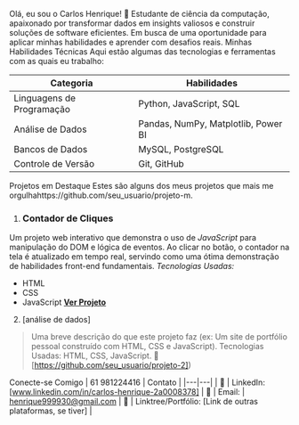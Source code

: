 Olá, eu sou o Carlos Henrique! 👋
​Estudante de ciência da computação, apaixonado por transformar dados em insights valiosos e construir soluções de software eficientes. Em busca de uma oportunidade para aplicar minhas habilidades e aprender com desafios reais.
​Minhas Habilidades Técnicas
​Aqui estão algumas das tecnologias e ferramentas com as quais eu trabalho:

| Categoria | Habilidades |
|---|---|
| Linguagens de Programação | Python, JavaScript, SQL |
| Análise de Dados | Pandas, NumPy, Matplotlib, Power BI |
| Bancos de Dados | MySQL, PostgreSQL |
| Controle de Versão | Git, GitHub |
Projetos em Destaque
Estes são alguns dos meus projetos que mais me orgulhahttps://github.com/seu_usuario/projeto-m.
1. ### Contador de Cliques
Um projeto web interativo que demonstra o uso de *JavaScript* para manipulação do DOM e lógica de eventos. Ao clicar no botão, o contador na tela é atualizado em tempo real, servindo como uma ótima demonstração de habilidades front-end fundamentais.
*Tecnologias Usadas:*
* HTML
* CSS
* JavaScript
**[Ver Projeto](https://github.com/henrique999930-lgtm/contador-de-cliques-projeto)**
2. [análise de dados]
> Uma breve descrição do que este projeto faz (ex: Um site de portfólio pessoal construído com HTML, CSS e JavaScript).
> Tecnologias Usadas: HTML, CSS, JavaScript.
> 🚀 [https://github.com/seu_usuario/projeto-2])
> 
Conecte-se Comigo
| 61 981224416 | Contato |
|---|---|
| 💼 | LinkedIn: [www.linkedin.com/in/carlos-henrique-2a0008378] 
| 📧 | Email: | henrique999930@gmail.com
| 🔗 | Linktree/Portfólio: [Link de outras plataformas, se tiver] |
<div align="cen
